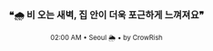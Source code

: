 <div align="center">

<br>

<h3>❝🌧️ 비 오는 새벽, 집 안이 더욱 포근하게 느껴져요❞</h3>

<sub>02:00 AM • Seoul 🌦️ • by CrowRish</sub>

<br>

</div>